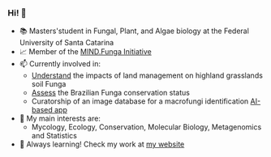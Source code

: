 ### Hi! :wave:

- :books: Masters'student in Fungal, Plant, and Algae biology at the Federal University of Santa Catarina
- :chart_with_upwards_trend: Member of the [MIND.Funga Initiative](https://mindfunga.ufsc.br/?lang=en)
- :mailbox: Currently involved in: 
	- [Understand](https://mindfunga.ufsc.br/os-efeitos-do-manejo-tradicional-na-funga-do-pnsj/?lang=en) the impacts of land management on highland grasslands soil Funga
	- [Assess](https://mindfunga.ufsc.br/mind-funga-redlist/?lang=en) the Brazilian Funga conservation status
	- Curatorship of an image database for a macrofungi identification [AI-based app](https://mindfunga.ufsc.br/nossos-projetos/pronem-funga-matas-nebulares/?lang=en)
- :pushpin: My main interests are: 
	- Mycology, Ecology, Conservation, Molecular Biology, Metagenomics and Statistics
- :telescope: Always learning!
  Check my work at [my website](https://kelmermcunha.github.io)

<!---
kelmermcunha/kelmermcunha is a ✨ special ✨ repository because its `README.md` (this file) appears on your GitHub profile.
You can click the Preview link to take a look at your changes.
--->

